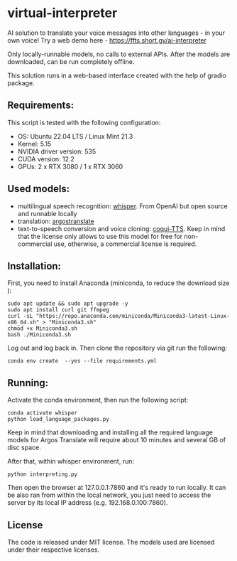 # virtual-interpreter
AI solution to translate your voice messages into other languages - in your own voice! Try a web demo here - https://ffts.short.gy/ai-interpreter 

Only locally-runnable models, no calls to external APIs. After the models are downloaded, can be run completely offline.

This solution runs in a web-based interface created with the help of gradio package.

## Requirements:
This script is tested with the following configuration:
 - OS: Ubuntu 22.04 LTS / Linux Mint 21.3
 - Kernel: 5.15
 - NVIDIA driver version: 535
 - CUDA version: 12.2
 - GPUs: 2 x RTX 3080 / 1 x RTX 3060

## Used models:
 - multilingual speech recognition: [whisper](https://github.com/openai/whisper). From OpenAI but open source and runnable locally
 - translation: [argostranslate](https://github.com/argosopentech/argos-translate)
 - text-to-speech conversion and voice cloning: [coqui-TTS](https://github.com/coqui-ai/TTS). Keep in mind that the license only allows to use this model for free for non-commercial use, otherwise, a commercial license is required.

## Installation:
First, you need to install Anaconda (miniconda, to reduce the download size ):
```
sudo apt update && sudo apt upgrade -y
sudo apt install curl git ffmpeg  
curl -sL "https://repo.anaconda.com/miniconda/Miniconda3-latest-Linux-x86_64.sh" > "Miniconda3.sh"
chmod +x Miniconda3.sh
bash ./Miniconda3.sh
```
Log out and log back in. Then clone the repository via git run the following:
```
conda env create  --yes --file requirements.yml
```

## Running:
Activate the conda environment, then run the following script:
```
conda activate whisper
python load_language_packages.py
```

Keep in mind that downloading and installing all the required language models for Argos Translate will require about 10 minutes and several GB of disc space.

After that, within whisper environment, run:
```
python interpreting.py
```

Then open the browser at 127.0.0.1:7860 and it's ready to run locally. It can be also ran from within the local network, you just need to access the server by its local IP address (e.g. 192.168.0.100:7860).

## License
The code is released under MIT license. The models used are licensed under their respective licenses.

